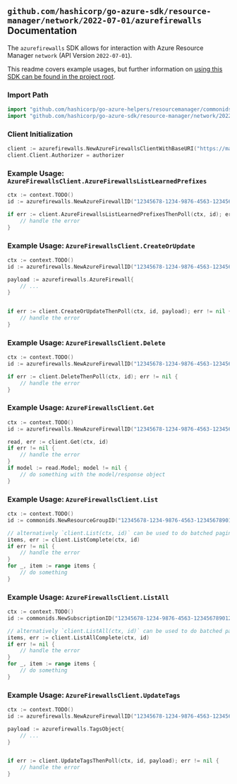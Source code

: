 
## `github.com/hashicorp/go-azure-sdk/resource-manager/network/2022-07-01/azurefirewalls` Documentation

The `azurefirewalls` SDK allows for interaction with Azure Resource Manager `network` (API Version `2022-07-01`).

This readme covers example usages, but further information on [using this SDK can be found in the project root](https://github.com/hashicorp/go-azure-sdk/tree/main/docs).

### Import Path

```go
import "github.com/hashicorp/go-azure-helpers/resourcemanager/commonids"
import "github.com/hashicorp/go-azure-sdk/resource-manager/network/2022-07-01/azurefirewalls"
```


### Client Initialization

```go
client := azurefirewalls.NewAzureFirewallsClientWithBaseURI("https://management.azure.com")
client.Client.Authorizer = authorizer
```


### Example Usage: `AzureFirewallsClient.AzureFirewallsListLearnedPrefixes`

```go
ctx := context.TODO()
id := azurefirewalls.NewAzureFirewallID("12345678-1234-9876-4563-123456789012", "example-resource-group", "azureFirewallValue")

if err := client.AzureFirewallsListLearnedPrefixesThenPoll(ctx, id); err != nil {
	// handle the error
}
```


### Example Usage: `AzureFirewallsClient.CreateOrUpdate`

```go
ctx := context.TODO()
id := azurefirewalls.NewAzureFirewallID("12345678-1234-9876-4563-123456789012", "example-resource-group", "azureFirewallValue")

payload := azurefirewalls.AzureFirewall{
	// ...
}


if err := client.CreateOrUpdateThenPoll(ctx, id, payload); err != nil {
	// handle the error
}
```


### Example Usage: `AzureFirewallsClient.Delete`

```go
ctx := context.TODO()
id := azurefirewalls.NewAzureFirewallID("12345678-1234-9876-4563-123456789012", "example-resource-group", "azureFirewallValue")

if err := client.DeleteThenPoll(ctx, id); err != nil {
	// handle the error
}
```


### Example Usage: `AzureFirewallsClient.Get`

```go
ctx := context.TODO()
id := azurefirewalls.NewAzureFirewallID("12345678-1234-9876-4563-123456789012", "example-resource-group", "azureFirewallValue")

read, err := client.Get(ctx, id)
if err != nil {
	// handle the error
}
if model := read.Model; model != nil {
	// do something with the model/response object
}
```


### Example Usage: `AzureFirewallsClient.List`

```go
ctx := context.TODO()
id := commonids.NewResourceGroupID("12345678-1234-9876-4563-123456789012", "example-resource-group")

// alternatively `client.List(ctx, id)` can be used to do batched pagination
items, err := client.ListComplete(ctx, id)
if err != nil {
	// handle the error
}
for _, item := range items {
	// do something
}
```


### Example Usage: `AzureFirewallsClient.ListAll`

```go
ctx := context.TODO()
id := commonids.NewSubscriptionID("12345678-1234-9876-4563-123456789012")

// alternatively `client.ListAll(ctx, id)` can be used to do batched pagination
items, err := client.ListAllComplete(ctx, id)
if err != nil {
	// handle the error
}
for _, item := range items {
	// do something
}
```


### Example Usage: `AzureFirewallsClient.UpdateTags`

```go
ctx := context.TODO()
id := azurefirewalls.NewAzureFirewallID("12345678-1234-9876-4563-123456789012", "example-resource-group", "azureFirewallValue")

payload := azurefirewalls.TagsObject{
	// ...
}


if err := client.UpdateTagsThenPoll(ctx, id, payload); err != nil {
	// handle the error
}
```
